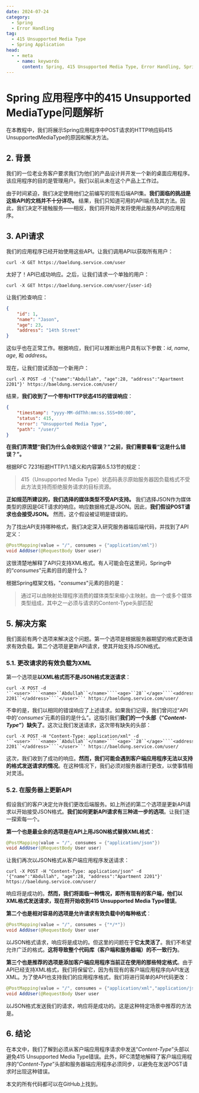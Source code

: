 ```yaml
---
date: 2024-07-24
category:
  - Spring
  - Error Handling
tag:
  - 415 Unsupported Media Type
  - Spring Application
head:
  - - meta
    - name: keywords
      content: Spring, 415 Unsupported Media Type, Error Handling, Spring Application
---
```

# Spring 应用程序中的415 Unsupported MediaType问题解析

在本教程中，我们将展示Spring应用程序中POST请求的HTTP响应码415 UnsupportedMediaType的原因和解决方法。

## 2. 背景
我们的一位老业务客户要求我们为他们的产品设计并开发一个新的桌面应用程序。该应用程序的目的是管理用户。我们以前从未在这个产品上工作过。

由于时间紧迫，我们决定使用他们之前编写的现有后端API集。**我们面临的挑战是这些API的文档并不十分详尽。** 结果，我们只知道可用的API端点及其方法。因此，我们决定不接触服务——相反，我们将开始开发将使用此服务API的应用程序。

## 3. API请求
我们的应用程序已经开始使用这些API。让我们调用API以获取所有用户：
```shell
curl -X GET https://baeldung.service.com/user
```
太好了！API已成功响应。之后，让我们请求一个单独的用户：
```shell
curl -X GET https://baeldung.service.com/user/{user-id}
```
让我们检查响应：
```json
{
    "id": 1,
    "name": "Jason",
    "age": 23,
    "address": "14th Street"
}
```
这似乎也在正常工作。根据响应，我们可以推断出用户具有以下参数：_id_, _name_, _age_, 和 _address_。

现在，让我们尝试添加一个新用户：
```shell
curl -X POST -d '{"name":"Abdullah", "age":28, "address":"Apartment 2201"}' https://baeldung.service.com/user/
```
结果，**我们收到了一个带有HTTP状态415的错误响应**：
```json
{
    "timestamp": "yyyy-MM-ddThh:mm:ss.SSS+00:00",
    "status": 415,
    "error": "Unsupported Media Type",
    "path": "/user/"
}
```
**在我们弄清楚“我们为什么会收到这个错误？”之前，我们需要看看“这是什么错误？”。**

根据RFC 7231标题HTTP/1.1语义和内容第6.5.13节的规定：
> 415（Unsupported Media Type）状态码表示原始服务器因负载格式不受此方法支持而拒绝服务请求的目标资源。

**正如规范所建议的，我们选择的媒体类型不受API支持。** 我们选择JSON作为媒体类型的原因是GET请求的响应。响应数据格式是JSON。因此，**我们假设POST请求也会接受JSON。** 然而，这个假设被证明是错误的。

为了找出API支持哪种格式，我们决定深入研究服务器端后端代码，并找到了API定义：
```java
@PostMapping(value = "/", consumes = {"application/xml"})
void AddUser(@RequestBody User user)
```
这很清楚地解释了API只支持XML格式。有人可能会在这里问，Spring中的“_consumes_”元素的目的是什么？

根据Spring框架文档，"_consumes_"元素的目的是：
> 通过可以由映射处理程序消费的媒体类型来缩小主映射。由一个或多个媒体类型组成，其中之一必须与请求的Content-Type头部匹配

## 5. 解决方案
我们面前有两个选项来解决这个问题。第一个选项是根据服务器期望的格式更改请求有效负载。第二个选项是更新API请求，使其开始支持JSON格式。

### 5.1. 更改请求的有效负载为XML
第一个选项是**以XML格式而不是JSON格式发送请求**：
```shell
curl -X POST -d '``<user>````<name>``Abdullah``</name>````<age>``28``</age>````<address>``Apartment 2201``</address>````</user>``' https://baeldung.service.com/user/
```
不幸的是，我们以相同的错误响应了上述请求。如果我们记得，我们曾问过“API中的'_consumes_'元素的目的是什么”。这指引我们**我们的一个头部（“_Content-Type_”）缺失了**。这次让我们发送请求，这次带有缺失的头部：
```shell
curl -X POST -H "Content-Type: application/xml" -d '``<user>````<name>``Abdullah``</name>````<age>``28``</age>````<address>``Apartment 2201``</address>````</user>``' https://baeldung.service.com/user/
```
这次，我们收到了成功的响应。**然而，我们可能会遇到客户端应用程序无法以支持的格式发送请求的情况**。在这种情况下，我们必须对服务器进行更改，以使事情相对灵活。

### 5.2. 在服务器上更新API
假设我们的客户决定允许我们更改后端服务。如上所述的第二个选项是更新API请求以开始接受JSON格式。**我们如何更新API请求有三种进一步的选项**。让我们逐一探索每一个。

**第一个也是最业余的选项是在API上用JSON格式替换XML格式**：
```java
@PostMapping(value = "/", consumes = {"application/json"})
void AddUser(@RequestBody User user)
```
让我们再次以JSON格式从客户端应用程序发送请求：
```shell
curl -X POST -H "Content-Type: application/json" -d '{"name":"Abdullah", "age":28, "address":"Apartment 2201"}' https://baeldung.service.com/user/
```
响应将是成功的。**然而，我们将面临一种情况，即所有现有的客户端，他们以XML格式发送请求，现在将开始收到415 Unsupported Media Type错误**。

**第二个也是相对容易的选项是允许请求有效负载中的每种格式**：
```java
@PostMapping(value = "/", consumes = {"*/*"})
void AddUser(@RequestBody User user
```
以JSON格式请求，响应将是成功的。但这里的问题在于**它太灵活了**。我们不希望允许广泛的格式。**这将导致整个代码库（客户端和服务器端）的不一致行为**。

**第三个也是推荐的选项是添加客户端应用程序当前正在使用的那些特定格式**。由于API已经支持XML格式，我们将保留它，因为有现有的客户端应用程序向API发送XML。为了使API也支持我们的应用程序格式，我们将进行简单的API代码更改：
```java
@PostMapping(value = "/", consumes = {"application/xml","application/json"})
void AddUser(@RequestBody User user
```
以JSON格式发送我们的请求，响应将是成功的。这是这种特定场景中推荐的方法是。

## 6. 结论
在本文中，我们了解到必须从客户端应用程序请求中发送“_Content-Type_”头部以避免415 Unsupported Media Type错误。此外，RFC清楚地解释了客户端应用程序的“_Content-Type_”头部和服务器端应用程序必须同步，以避免在发送POST请求时出现这种错误。

本文的所有代码都可以在GitHub上找到。